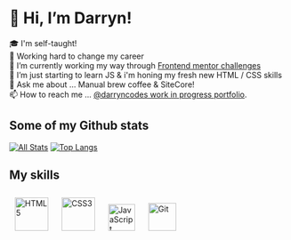 # 👋 Hi, I’m Darryn!
🎓 I'm self-taught!<br />
👀 Working hard to change my career<br />
🔭 I’m currently working my way through [Frontend mentor challenges](https://frontendmentor.io/solutions)<br />
🌱 I’m just starting to learn JS & i'm honing my fresh new HTML / CSS skills<br />
💬 Ask me about ... Manual brew coffee & SiteCore!<br />
📫 How to reach me ... [@darryncodes work in progress portfolio](https://darryncodes.co.uk/).

## Some of my Github stats
[![All Stats](https://github-readme-stats-axpwmfcg3.vercel.app/api?username=darryncodes&theme=dark&show_icons=true&include_all_commits=true&count_private=true&hide=contribs)](https://github.com/darryncodes)
[![Top Langs](https://github-readme-stats-axpwmfcg3.vercel.app/api/top-langs/?username=darryncodes&theme=dark&layout=compact)](https://github.com/darryncodes)

## My skills  
<div align="left">
<img style="margin: 10px" src="https://profilinator.rishav.dev/skills-assets/html5-original-wordmark.svg" alt="HTML5" height="60" />
<img style="margin: 10px" src="https://profilinator.rishav.dev/skills-assets/css3-original-wordmark.svg" alt="CSS3" height="60" />
<img style="margin: 10px" src="https://profilinator.rishav.dev/skills-assets/javascript-original.svg" alt="JavaScript" height="48" />
<img style="margin: 10px" src="https://profilinator.rishav.dev/skills-assets/git-scm-icon.svg" alt="Git" height="50" />  
</div>  

